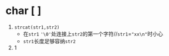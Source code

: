 # char [ ]

1. `strcat(str1,str2)`
   - 在`str1` `'\0'`处连接上`str2`的第一个字符//`str1`=`"xx\n"`时小心
   - `str1`长度足够容纳`str2`
2. 1
